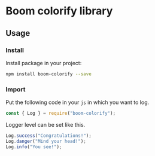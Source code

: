 # Boom colorify library

## Usage

### Install

Install package in your project:

```bash
npm install boom-colorify --save
```

### Import

Put the following code in your `js` in which you want to log.

```javascript
const { Log } = require("boom-colorify");
```

Logger level can be set like this.

```javascript
Log.success("Congratulations!");
Log.danger("Mind your head!");
Log.info("You see!");
```
